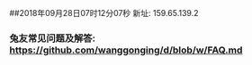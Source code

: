 ##2018年09月28日07时12分07秒 新址: 159.65.139.2
### 兔友常见问题及解答: https://github.com/wanggonging/d/blob/w/FAQ.md
